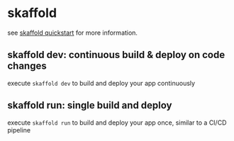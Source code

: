 # skaffold

see [skaffold quickstart](https://skaffold.dev/docs/quickstart/) for more information.

## skaffold dev: continuous build & deploy on code changes

execute `skaffold dev` to build and deploy your app continuously

## skaffold run: single build and deploy

execute `skaffold run` to build and deploy your app once, similar to a CI/CD pipeline
